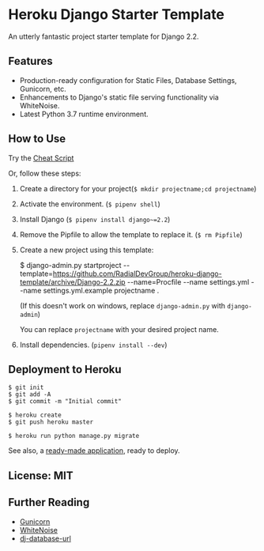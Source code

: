 # Heroku Django Starter Template

An utterly fantastic project starter template for Django 2.2.

## Features

- Production-ready configuration for Static Files, Database Settings, Gunicorn, etc.
- Enhancements to Django's static file serving functionality via WhiteNoise.
- Latest Python 3.7 runtime environment.

## How to Use

Try the [Cheat Script](https://github.com/RadialDevGroup/heroku-django-template/wiki/Cheat-Script-(django_new))

Or, follow these steps:

1. Create a directory for your project(`$ mkdir projectname;cd projectname`)
2. Activate the environment. (`$ pipenv shell`)
3. Install Django (`$ pipenv install django~=2.2`)
4. Remove the Pipfile to allow the template to replace it. (`$ rm Pipfile`)
5. Create a new project using this template:

    $ django-admin.py startproject --template=https://github.com/RadialDevGroup/heroku-django-template/archive/Django-2.2.zip --name=Procfile --name settings.yml --name settings.yml.example projectname .

    (If this doesn't work on windows, replace `django-admin.py` with `django-admin`)

    You can replace ``projectname`` with your desired project name.

6. Install dependencies. (`pipenv install --dev`)

## Deployment to Heroku

    $ git init
    $ git add -A
    $ git commit -m "Initial commit"

    $ heroku create
    $ git push heroku master

    $ heroku run python manage.py migrate

See also, a [ready-made application](https://github.com/heroku/python-getting-started), ready to deploy.


## License: MIT

## Further Reading

- [Gunicorn](https://warehouse.python.org/project/gunicorn/)
- [WhiteNoise](https://warehouse.python.org/project/whitenoise/)
- [dj-database-url](https://warehouse.python.org/project/dj-database-url/)

